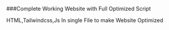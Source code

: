 ###Complete Working Website with Full Optimized Script 

HTML,Tailwindcss,Js In single File to make Website Optimized
